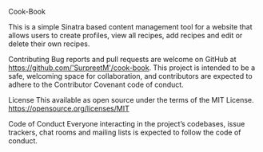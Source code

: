 Cook-Book

This is a simple Sinatra based content management tool for a website that allows users to create profiles, view all recipes, add recipes and edit or delete their own recipes.


Contributing
Bug reports and pull requests are welcome on GitHub at https://github.com/'SurpreetM'/cook-book. This project is intended to be a safe, welcoming space for collaboration, and contributors are expected to adhere to the Contributor Covenant code of conduct.

License
This available as open source under the terms of the MIT License.
https://opensource.org/licenses/MIT

Code of Conduct
Everyone interacting in the project’s codebases, issue trackers, chat rooms and mailing lists is expected to follow the code of conduct.
